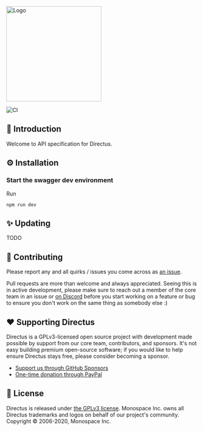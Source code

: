 <img width="250" alt="Logo" src="https://user-images.githubusercontent.com/9141017/88821768-0dc99800-d191-11ea-8c66-09c55ab451a2.png">

![CI](https://github.com/directus/specs/workflows/CI/badge.svg?branch=master)

## 🐰 Introduction

Welcome to API specification for Directus.

## ⚙️ Installation

### Start the swagger dev environment

Run

```
npm run dev
```

## ✨ Updating

TODO

## 🔧 Contributing

Please report any and all quirks / issues you come across as
[an issue](https://github.com/directus9/directus9/issues/new).

Pull requests are more than welcome and always appreciated. Seeing this is in active development, please make sure to
reach out a member of the core team in an issue or [on Discord](http://discord.gg/directus) before you start working on
a feature or bug to ensure you don't work on the same thing as somebody else :)

## ❤️ Supporting Directus

Directus is a GPLv3-licensed open source project with development made possible by support from our core team,
contributors, and sponsors. It's not easy building premium open-source software; if you would like to help ensure
Directus stays free, please consider becoming a sponsor.

- [Support us through GitHub Sponsors](https://github.com/sponsors/directus)
- [One-time donation through PayPal](https://www.paypal.me/supportdirectus)

## 📄 License

Directus is released under [the GPLv3 license](./LICENSE). Monospace Inc. owns all Directus trademarks and logos on
behalf of our project's community. Copyright © 2006-2020, Monospace Inc.
